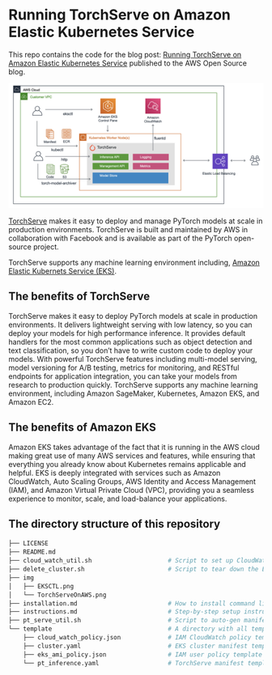 # Running TorchServe on Amazon Elastic Kubernetes Service

This repo contains the code for the blog post: [Running TorchServe on Amazon Elastic Kubernetes Service](https://aws.amazon.com/blogs/opensource/running-torchserve-on-amazon-elastic-kubernetes-service/) published to the AWS Open Source blog.

![alt text](/img/TorchServeOnAWS.png)

[TorchServe](https://github.com/pytorch/serve) makes it easy to deploy and manage PyTorch models at scale in production environments. TorchServe is built and maintained by AWS in collaboration with Facebook and is available as part of the PyTorch open-source project. 

TorchServe supports any machine learning environment including, [Amazon Elastic Kubernets Service (EKS)](https://aws.amazon.com/eks/).

## The benefits of TorchServe

TorchServe makes it easy to deploy PyTorch models at scale in production environments. It delivers lightweight serving with low latency, so you can deploy your models for high performance inference. It provides default handlers for the most common applications such as object detection and text classification, so you don’t have to write custom code to deploy your models. With powerful TorchServe features including multi-model serving, model versioning for A/B testing, metrics for monitoring, and RESTful endpoints for application integration, you can take your models from research to production quickly. TorchServe supports any machine learning environment, including Amazon SageMaker, Kubernetes, Amazon EKS, and Amazon EC2.  

## The benefits of Amazon EKS

Amazon EKS takes advantage of the fact that it is running in the AWS cloud making great use of many AWS services and features, while ensuring that everything you already know about Kubernetes remains applicable and helpful. EKS is deeply integrated with services such as Amazon CloudWatch, Auto Scaling Groups, AWS Identity and Access Management (IAM), and Amazon Virtual Private Cloud (VPC), providing you a seamless experience to monitor, scale, and load-balance your applications. 

## The directory structure of this repository
``` bash
├── LICENSE                                 
├── README.md
├── cloud_watch_util.sh                     # Script to set up CloudWatch logs
├── delete_cluster.sh                       # Script to tear down the EKS cluster
├── img
│   ├── EKSCTL.png
│   └── TorchServeOnAWS.png
├── installation.md                         # How to install command line tools
├── instructions.md                         # Step-by-step setup instructions
├── pt_serve_util.sh                        # Script to auto-gen manifest files
└── template                                # A directory with all template files
    ├── cloud_watch_policy.json             # IAM CloudWatch policy template            
    ├── cluster.yaml                        # EKS cluster manifest template
    ├── eks_ami_policy.json                 # IAM user policy template 
    └── pt_inference.yaml                   # TorchServe manifest template
```
